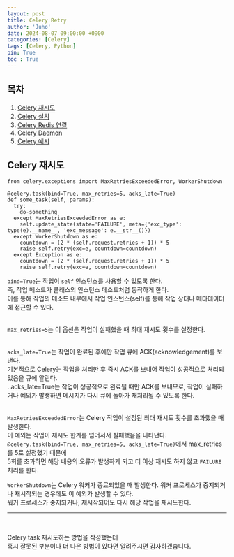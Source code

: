 ```yaml
---
layout: post
title: Celery Retry
author: 'Juho'
date: 2024-08-07 09:00:00 +0900
categories: [Celery]
tags: [Celery, Python]
pin: True
toc : True
---
```


<style>
  th{
    font-weight: bold;
    text-align: center;
    background-color: white;
  }
  td{
    background-color: white;
  }

</style>

## 목차
1. [Celery 재시도](#celery-재시도)
2. [Celery 설치](#celery-설치)
3. [Celery Redis 연결](#celery-redis-연결)
4. [Celery Daemon](#celery-daemon)
5. [Celery 예시](#celery-예시)

## Celery 재시도
```
from celery.exceptions import MaxRetriesExceededError, WorkerShutdown

@celery.task(bind=True, max_retries=5, acks_late=True)
def some_task(self, params):
  try:
    do-something
  except MaxRetriesExceededError as e:
    self.update_state(state='FAILURE', meta={'exc_type': type(e).__name__, 'exc_message': e.__str__()})
  except WorkerShutdown as e:
    countdown = (2 * (self.request.retries + 1)) * 5
    raise self.retry(exc=e, countdown=countdown)
  except Exception as e:
    countdown = (2 * (self.request.retries + 1)) * 5
    raise self.retry(exc=e, countdown=countdown)
```

`bind=True`는 작업이 `self` 인스턴스를 사용할 수 있도록 한다.<br/>
즉, 작업 메소드가 클래스의 인스턴스 메소드처럼 동작하게 한다.<br/>
이를 통해 작업의 메소드 내부에서 작업 인스턴스(self)를 통해 작업 상태나 메타데이터에 접근할 수 있다.<br/>
<br/>

`max_retries=5`는 이 옵션은 작업이 실패했을 때 최대 재시도 횟수를 설정한다.<br/>
<br/>

`acks_late=True`는  작업이 완료된 후에만 작업 큐에 ACK(acknowledgement)를 보낸다.<br/>
기본적으로 Celery는 작업을 처리한 후 즉시 ACK를 보내어 작업이 성공적으로 처리되었음을 큐에 알린다.<br/>
. acks_late=True는 작업이 성공적으로 완료될 때만 ACK를 보내므로, 작업이 실패하거나 예외가 발생하면 메시지가 다시 큐에 돌아가 재처리될 수 있도록 한다.<br/>
<br/>

`MaxRetriesExceededError`는 Celery 작업이 설정된 최대 재시도 횟수를 초과했을 때 발생한다.<br/>
이 예외는 작업이 재시도 한계를 넘어서서 실패했음을 나타낸다.<br/>
`@celery.task(bind=True, max_retries=5, acks_late=True)`에서 max_retries를 5로 설정했기 때문에<br/>
5회를 초과하면 해당 내용의 오류가 발생하게 되고 더 이상 재시도 하지 않고 `FAILURE` 처리를 한다.<br/>
 
`WorkerShutdown`는 Celery 워커가 종료되었을 때 발생한다. 워커 프로세스가 중지되거나 재시작되는 경우에도 이 예외가 발생할 수 있다.<br/>
워커 프로세스가 중지되거나, 재시작되어도 다시 해당 작업을 재시도한다. <br/>


---

<br/>

Celery task 재시도하는 방법을 작성했는데<br/>
혹시 잘못된 부분이나 더 나은 방법이 있다면 알려주시면 감사하겠습니다.<br/>